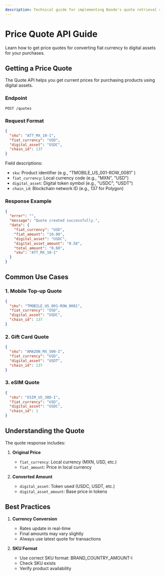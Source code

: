 ```yaml
---
description: Technical guide for implementing Bando's quote retrieval system. Learn how to fetch real-time pricing for crypto payments across multiple chains.
---
```


# Price Quote API Guide

Learn how to get price quotes for converting fiat currency to digital assets for your purchases.

## Getting a Price Quote

The Quote API helps you get current prices for purchasing products using digital assets.

### Endpoint

```http
POST /quotes
```

### Request Format

```json
{
  "sku": "ATT_MX_10-I",
  "fiat_currency": "USD",
  "digital_asset": "USDC",
  "chain_id": 137
}
```

Field descriptions:

- `sku`: Product identifier (e.g., "TMOBILE_US_001-ROW_0081" )
- `fiat_currency`: Local currency code (e.g., "MXN", "USD")
- `digital_asset`: Digital token symbol (e.g., "USDC", "USDT")
- `chain_id`: Blockchain network ID (e.g., 137 for Polygon)

### Response Example

```json
{
  "error": "",
  "message": "Quote created successfully.",
  "data": {
    "fiat_currency": "USD",
    "fiat_amount": "10.00",
    "digital_asset": "USDC",
    "digital_asset_amount": "0.58",
    "total_amount": "0.60",
    "sku": "ATT_MX_10-I"
  }
}
```

## Common Use Cases

### 1. Mobile Top-up Quote

```json
{
  "sku": "TMOBILE_US_001-ROW_0081",
  "fiat_currency": "USD",
  "digital_asset": "USDC",
  "chain_id": 137
}
```

### 2. Gift Card Quote

```json
{
  "sku": "AMAZON_MX_500-I",
  "fiat_currency": "USD",
  "digital_asset": "USDT",
  "chain_id": 137
}
```

### 3. eSIM Quote

```json
{
  "sku": "ESIM_US_30D-I",
  "fiat_currency": "USD",
  "digital_asset": "USDC",
  "chain_id": 1
}
```

## Understanding the Quote

The quote response includes:

1. **Original Price**

   - `fiat_currency`: Local currency (MXN, USD, etc.)
   - `fiat_amount`: Price in local currency

2. **Converted Amount**
   - `digital_asset`: Token used (USDC, USDT, etc.)
   - `digital_asset_amount`: Base price in tokens

## Best Practices

1. **Currency Conversion**

   - Rates update in real-time
   - Final amounts may vary slightly
   - Always use latest quote for transactions

2. **SKU Format**
   - Use correct SKU format: BRAND_COUNTRY_AMOUNT-I
   - Check SKU exists
   - Verify product availability
